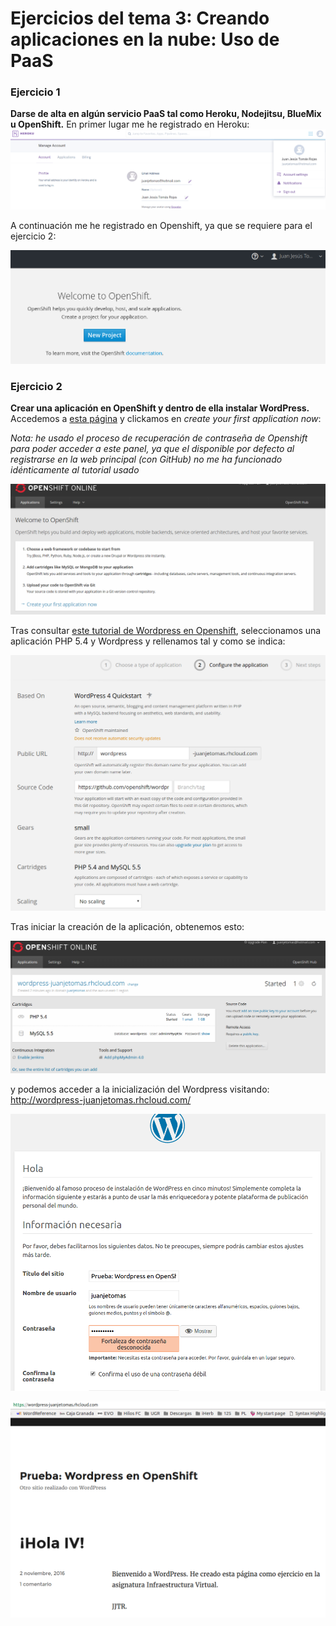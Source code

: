 # Ejercicios del tema 3: Creando aplicaciones en la nube: Uso de PaaS
### Ejercicio 1
**Darse de alta en algún servicio PaaS tal como Heroku, Nodejitsu, BlueMix u OpenShift.**
En primer lugar me he registrado en Heroku:
![img23](Capturas/imagen23.png)

A continuación me he registrado en Openshift, ya que se requiere para el ejercicio 2:

![img24](Capturas/imagen24.png)

### Ejercicio 2
**Crear una aplicación en OpenShift y dentro de ella instalar WordPress.**
Accedemos a [esta página](https://openshift.redhat.com/app/console/applications) y clickamos en _create your first application now_:

_Nota: he usado el proceso de recuperación de contraseña de Openshift para poder acceder a este panel, ya que el disponible por defecto al registrarse en la web principal (con GitHub) no me ha funcionado idénticamente al tutorial usado_

![img25](Capturas/imagen25.png)

Tras consultar [este tutorial de Wordpress en Openshift](https://github.com/openshift/wordpress-example), seleccionamos una aplicación PHP 5.4 y Wordpress y rellenamos tal y como se indica:

![img26](Capturas/imagen26.png)

Tras iniciar la creación de la aplicación, obtenemos esto:

![img27](Capturas/imagen27.png)

y podemos acceder a la inicialización del Wordpress visitando: http://wordpress-juanjetomas.rhcloud.com/

![img28](Capturas/imagen28.png)

![img29](Capturas/imagen29.png)
